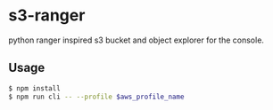 # s3-ranger

python ranger inspired s3 bucket and object explorer for the console.

## Usage

```bash
$ npm install
$ npm run cli -- --profile $aws_profile_name
```


